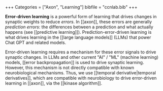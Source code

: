 +++
Categories = ["Axon", "Learning"]
bibfile = "ccnlab.bib"
+++

**Error-driven learning** is a powerful form of learning that drives changes in synaptic weights to reduce _errors_. In [[axon]], these errors are generally _prediction errors_: the differences between a prediction and what actually happens (see [[predictive learning]]). Prediction-error-driven learning is what drives learning in the [[large language models]] (LLMs) that power Chat GPT and related models.

Error-driven learning requires a mechanism for these error signals to drive synaptic changes. In LLMs and other current "AI" / "ML" (machine learning) models, [[error backpropagation]] is used to drive synaptic learning. However, this mechanism is not directly compatible with known neurobiological mechanisms. Thus, we use [[temporal derivative|temporal derivatives]], which are compatible with neurobiology to drive error-driven learning in [[axon]], via the [[kinase algorithm]].


